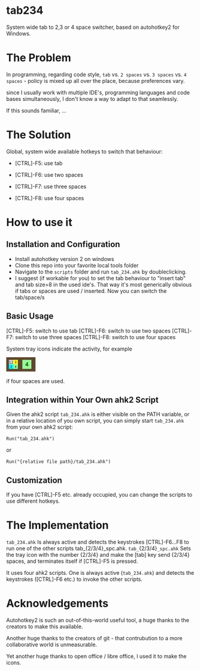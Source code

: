 # tab234
System wide tab to 2,3 or 4 space switcher, based on autohotkey2 for Windows.

# The Problem
In programming, regarding code style, `tab` vs. `2 spaces` vs. `3 spaces` vs. `4 spaces` - policy is mixed up all over the place, because preferences vary.

since I usually work with multiple IDE's, programming languages and code bases simultaneously, I don't know a way to adapt to that seamlessly.

If this sounds familiar, ...

# The Solution
Global, system wide available hotkeys to switch that behaviour:

- [CTRL]-F5: use tab

- [CTRL]-F6: use two spaces

- [CTRL]-F7: use three spaces

- [CTRL]-F8: use four spaces

# How to use it
## Installation and Configuration
- Install autohotkey version 2 on windows
- Clone this repo into your favorite local tools folder 
- Navigate to the `scripts` folder and run `tab_234.ahk` by doubleclicking.
- I suggest (if workable for you) to set the tab behaviour to "insert tab" and tab size=8 in the used ide's. That way it's most generically obvious if tabs or spaces are used / inserted.
Now you can switch the tab/space/s

## Basic Usage
[CTRL]-F5: switch to use tab
[CTRL]-F6: switch to use two spaces
[CTRL]-F7: switch to use three spaces
[CTRL]-F8: switch to use four spaces

System tray icons indicate the activity, for example

![Image](resources/systray_example.jpg)

if four spaces are used.

## Integration within Your Own ahk2 Script
Given the ahk2 script `tab_234.ahk` is either visible on the PATH variable, or in a relative location of you own script, you can simply start `tab_234.ahk` from your own ahk2 script:
```
Run("tab_234.ahk")
```
or
```
Run("{relative file path}/tab_234.ahk")
```

## Customization
If you have [CTRL]-F5 etc. already occupied, you can change the scripts to use different hotkeys.

# The Implementation
`tab_234.ahk` Is always active and detects the keystrokes [CTRL]-F6...F8 to run one of the other scripts tab_{2/3/4}_spc.ahk.
`tab_`{2/3/4}`_spc.ahk` Sets the tray icon with the number {2/3/4} and make the [tab] key send {2/3/4} spaces, and terminates itself if [CTRL]-F5 is pressed.

It uses four ahk2 scripts. One is always active (`tab_234.ahk`) and detects the keystrokes ([CTRL]-F6 etc.) to invoke the other scripts.

# Acknowledgements
Autohotkey2 is such an out-of-this-world useful tool, a huge thanks to the creators to make this available.

Another huge thanks to the creators of git - that contrubution to a more collaborative world is unmeasurable.

Yet another huge thanks to open office / libre office, I used it to make the icons.
